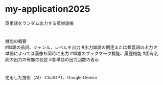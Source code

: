 # my-application2025
英単語をランダム出力する英単語帳

#
機能の概要						
#単語の品詞、ジャンル、レベルを出力
#出力単語の関連または類義語の出力
#単語によっては画像も同時に出力
#単語のブックマーク機能、履歴機能
#固有名詞の出力の有無の設定
#各単語の出力回数の表示

#
使用した技術（AI）
ChatGPT、Google Gemini

#

#

#
